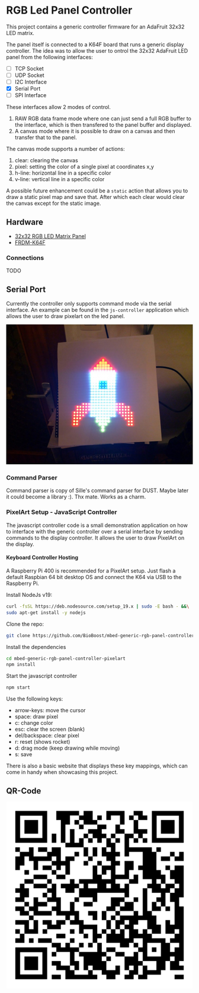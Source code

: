 # RGB Led Panel Controller

This project contains a generic controller firmware for an AdaFruit 32x32 LED matrix. 

The panel itself is connected to a K64F board that runs a generic display controller. The idea was to allow the user to ontrol the 32x32 AdaFruit LED panel from the following interfaces:

- [ ] TCP Socket
- [ ] UDP Socket
- [ ] I2C Interface
- [X] Serial Port
- [ ] SPI Interface

These interfaces allow 2 modes of control.

1. RAW RGB data frame mode where one can just send a full RGB buffer to the interface, which is then transfered to the panel buffer and displayed.
2. A canvas mode where it is possible to draw on a canvas and then transfer that to the panel.

The canvas mode supports a number of actions:

1. clear: clearing the canvas
2. pixel: setting the color of a single pixel at coordinates x,y
3. h-line: horizontal line in a specific color
4. v-line: vertical line in a specific color

A possible future enhancement could be a `static` action that allows you to draw a static pixel map and save that. After which each clear would clear the canvas except for the static image.

## Hardware

* [32x32 RGB LED Matrix Panel](https://www.adafruit.com/product/607)
* [FRDM-K64F](https://os.mbed.com/platforms/FRDM-K64F/)

### Connections

TODO

## Serial Port

Currently the controller only supports command mode via the serial interface. An example can be found in the `js-controller` application which allows the user to draw pixelart on the led panel.

![Rocket Example](./img/rocket.jpg)

### Command Parser

Command parser is copy of Sille's command parser for DUST. Maybe later it could become a library :). Thx mate. Works as a charm.

### PixelArt Setup - JavaScript Controller

The javascript controller code is a small demonstration application on how to interface with the generic controller over a serial interface by sending commands to the display controller. It allows the user to draw PixelArt on the display.

#### Keyboard Controller Hosting

A Raspberry Pi 400 is recommended for a PixelArt setup. Just flash a default Raspbian 64 bit desktop OS and connect the K64 via USB to the Raspberry Pi.

Install NodeJs v19:

```bash
curl -fsSL https://deb.nodesource.com/setup_19.x | sudo -E bash - &&\
sudo apt-get install -y nodejs
```

Clone the repo:

```bash
git clone https://github.com/BioBoost/mbed-generic-rgb-panel-controller-pixelart
```

Install the dependencies

```bash
cd mbed-generic-rgb-panel-controller-pixelart
npm install
```

Start the javascript controller

```bash
npm start
```

Use the following keys:

* arrow-keys: move the cursor
* space: draw pixel
* c: change color
* esc: clear the screen (blank)
* del/backspace: clear pixel
* r: reset (shows rocket)
* d: drag mode (keep drawing while moving)
* s: save

There is also a basic website that displays these key mappings, which can come in handy when showcasing this project.

## QR-Code

![QR Code to this README](./img/qr-code.png)
